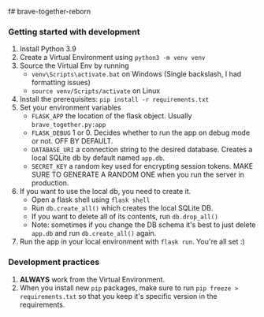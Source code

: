 f# brave-together-reborn

### Getting started with development

1. Install Python 3.9
2. Create a Virtual Environment using `python3 -m venv venv`
3. Source the Virtual Env by running
    - `venv\Scripts\activate.bat` on Windows (Single backslash, I had formatting issues)
    - `source venv/Scripts/activate` on Linux
4. Install the prerequisites: `pip install -r requirements.txt`
5. Set your environment variables
    - `FLASK_APP` the location of the flask object. Usually `brave_together.py:app`
    - `FLASK_DEBUG` 1 or 0. Decides whether to run the app on debug mode or not. OFF BY DEFAULT.
    - `DATABASE_URI` a connection string to the desired database. Creates a local SQLite db by default named `app.db`.
    - `SECRET_KEY` a random key used for encrypting session tokens. MAKE SURE TO GENERATE A RANDOM ONE when you run the
      server in production.
6. If you want to use the local db, you need to create it.
    - Open a flask shell using `flask shell`
    - Run `db.create_all()` which creates the local SQLite DB.
    - If you want to delete all of its contents, run `db.drop_all()`
    - Note: sometimes if you change the DB schema it's best to just delete `app.db` and run `db.create_all()` again.
7. Run the app in your local environment with `flask run`. You're all set :)

### Development practices

1. **ALWAYS** work from the Virtual Environment.
2. When you install new `pip` packages, make sure to run `pip freeze > requirements.txt` so that you keep it's specific
   version in the requirements.